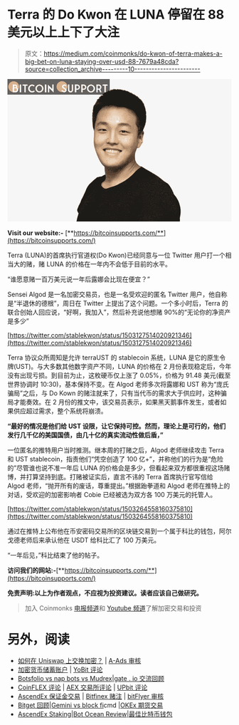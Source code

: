 # Terra 的 Do Kwon 在 LUNA 停留在 88 美元以上上下了大注

> 原文：<https://medium.com/coinmonks/do-kwon-of-terra-makes-a-big-bet-on-luna-staying-over-usd-88-7679a48cda?source=collection_archive---------10----------------------->

![](img/ba1a0a83728f9c509d4a05ea80c186bf.png)

**Visit our website:-** [**https://bitcoinsupports.com/**](https://bitcoinsupports.com/)

Terra (LUNA)的首席执行官道权(Do Kwon)已经同意与一位 Twitter 用户打一个相当大的赌，赌 LUNA 的价格在一年内不会低于目前的水平。

“谁愿意赌一百万美元说一年后露娜会比现在便宜？”

Sensei Algod 是一名加密交易员，也是一名受欢迎的匿名 Twitter 用户，他自称是“半退休的德根”，周日在 Twitter 上提出了这个问题。一个多小时后，Terra 的联合创始人回应说，“好啊，我加入”，然后补充说他想赌 90%的“无论你的净资产是多少”

[https://twitter.com/stablekwon/status/1503127514020921346](https://twitter.com/stablekwon/status/1503127514020921346)

Terra 协议众所周知是允许 terraUST 的 stablecoin 系统，LUNA 是它的原生令牌(UST)。与大多数其他数字资产不同，LUNA 的价格在 2 月份表现稳定后，今年没有出现亏损。到目前为止，这枚硬币仅上涨了 0.05%，价格为 91.48 美元(截至世界协调时 10:30)，基本保持不变。在 Algod 老师多次将露娜和 UST 称为“庞氏骗局”之后，与 Do Kown 的赌注就来了，只有当代币的需求大于供应时，这种骗局才能奏效。在 2 月份的推文中，该交易员表示，如果黑天鹅事件发生，或者如果供应超过需求，整个系统将崩溃。

**“最好的情况是他们给 UST 设限，让它保持可控。然而，理论上是可行的，他们发行几千亿的美国国债，由几十亿的真实流动性做后盾，”**

一位匿名的推特用户当时推测。继本周的打赌之后，Algod 老师继续攻击 Terra 和 UST stablecoin，指责他们“凭空创造了 100 亿+”，并称他们的行为是“危险的”尽管谁也说不准一年后 LUNA 的价格会是多少，但看起来双方都很重视这场赌博，并打算坚持到底。打赌被证实后，直言不讳的 Terra 首席执行官写信给 Algod 老师，“抛开所有的废话，尊重提出。”根据跆拳道和 Algod 老师在推特上的对话，受欢迎的加密影响者 Cobie 已经被选为双方各 100 万美元的托管人。

[https://twitter.com/stablekwon/status/1503264558160375810](https://twitter.com/stablekwon/status/1503264558160375810)

通过在推特上公布他在币安密码交易所的区块链交易到一个属于科比的钱包，阿尔戈德老师后来承认他在 USDT 给科比汇了 100 万美元。

“一年后见，”科比结束了他的帖子。

**访问我们的网站:-**[**https://bitcoinsupports.com/**](https://bitcoinsupports.com/)

**免责声明:以上为作者观点，不应视为投资建议。读者应该自己做研究。**

> 加入 Coinmonks [电报频道](https://t.me/coincodecap)和 [Youtube 频道](https://www.youtube.com/c/coinmonks/videos)了解加密交易和投资

# 另外，阅读

*   [如何在 Uniswap 上交换加密？](https://coincodecap.com/swap-crypto-on-uniswap) | [A-Ads 审核](https://coincodecap.com/a-ads-review)
*   [加密货币储蓄账户](/coinmonks/cryptocurrency-savings-accounts-be3bc0feffbf) | [YoBit 评论](/coinmonks/yobit-review-175464162c62)
*   [Botsfolio vs nap bots vs Mudrex](/coinmonks/botsfolio-vs-napbots-vs-mudrex-c81344970c02)|[gate . io 交流回顾](/coinmonks/gate-io-exchange-review-61bf87b7078f)
*   [CoinFLEX 评论](https://coincodecap.com/coinflex-review) | [AEX 交易所评论](https://coincodecap.com/aex-exchange-review) | [UPbit 评论](https://coincodecap.com/upbit-review)
*   [AscendEx 保证金交易](https://coincodecap.com/ascendex-margin-trading) | [Bitfinex 赌注](https://coincodecap.com/bitfinex-staking) | [bitFlyer 审核](https://coincodecap.com/bitflyer-review)
*   [Bitget 回顾](https://coincodecap.com/bitget-review)|[Gemini vs block fi](https://coincodecap.com/gemini-vs-blockfi)cmd |[OKEx 期货交易](https://coincodecap.com/okex-futures-trading)
*   [AscendEx Staking](https://coincodecap.com/ascendex-staking)|[Bot Ocean Review](https://coincodecap.com/bot-ocean-review)|[最佳比特币钱包](https://coincodecap.com/bitcoin-wallets-india)